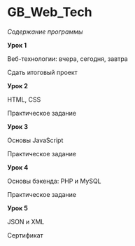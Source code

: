 # GB_Web_Tech

_Содержание программы_

**Урок 1**

Веб-технологии: вчера, сегодня, завтра

Сдать итоговый проект

**Урок 2**

HTML, CSS

Практическое задание

**Урок 3**

Основы JavaScript

Практическое задание

**Урок 4**

Основы бэкенда: PHP и MySQL

Практическое задание

**Урок 5**

JSON и XML

Сертификат
